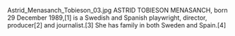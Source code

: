 Astrid_Menasanch_Tobieson_03.jpg ASTRID TOBIESON MENASANCH, born 29 December 1989,[1] is a Swedish and Spanish playwright, director, producer[2] and journalist.[3] She has family in both Sweden and Spain.[4]
